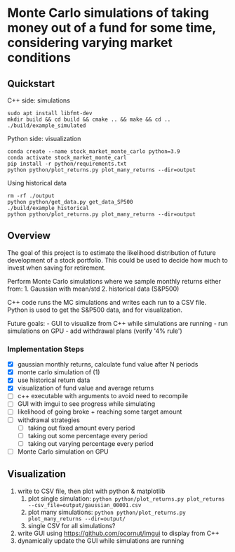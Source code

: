 # Monte Carlo simulations of taking money out of a fund for some time, considering varying market conditions

## Quickstart

C++ side: simulations

```
sudo apt install libfmt-dev
mkdir build && cd build && cmake .. && make && cd ..
./build/example_simulated
```

Python side: visualization

```
conda create --name stock_market_monte_carlo python=3.9
conda activate stock_market_monte_carl
pip install -r python/requirements.txt
python python/plot_returns.py plot_many_returns --dir=output
```

Using historical data

```
rm -rf ./output
python python/get_data.py get_data_SP500
./build/example_historical
python python/plot_returns.py plot_many_returns --dir=output
```

## Overview

The goal of this project is to estimate the likelihood distribution of future development of a stock portfolio.
This could be used to decide how much to invest when saving for retirement.

Perform Monte Carlo simulations where we sample monthly returns either from:
    1. Gaussian with mean/std
    2. historical data (S&P500)

C++ code runs the MC simulations and writes each run to a CSV file.
Python is used to get the S&P500 data, and for visualization.

Future goals: 
    - GUI to visualize from C++ while simulations are running
    - run simulations on GPU
    - add withdrawal plans (verify '4% rule')

### Implementation Steps

- [x] gaussian monthly returns, calculate fund value after N periods
- [x] monte carlo simulation of (1)
- [x] use historical return data
- [x] visualization of fund value and average returns
- [ ] c++ executable with arguments to avoid need to recompile
- [ ] GUI with imgui to see progress while simulating
- [ ] likelihood of going broke + reaching some target amount
- [ ] withdrawal strategies
  - [ ] taking out fixed amount every period
  - [ ] taking out some percentage every period
  - [ ] taking out varying percentage every period
- [ ] Monte Carlo simulation on GPU

## Visualization

1. write to CSV file, then plot with python & matplotlib
    1. plot single simulation: `python python/plot_returns.py plot_returns --csv_file=output/gaussian_00001.csv`
    2. plot many simulations: `python python/plot_returns.py plot_many_returns --dir=output/`
    3. single CSV for all simulations?
2. write GUI using https://github.com/ocornut/imgui to display from C++
3. dynamically update the GUI while simulations are running